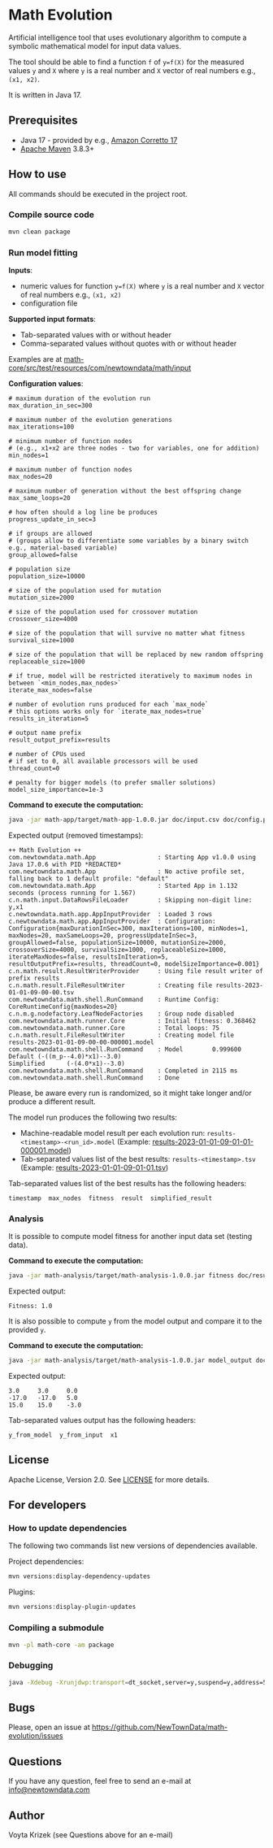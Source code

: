 # Math Evolution

Artificial intelligence tool that uses evolutionary algorithm to compute a symbolic mathematical model for input data values.

The tool should be able to find a function `f` of `y=f(X)` for the measured values `y` and `X` where `y` is a real number and `X` vector of real numbers e.g., `(x1, x2)`.

It is written in Java 17.

## Prerequisites

* Java 17 - provided by e.g., [Amazon Corretto 17](https://docs.aws.amazon.com/corretto/latest/corretto-17-ug/downloads-list.html)
* [Apache Maven](https://maven.apache.org/) 3.8.3+

## How to use

All commands should be executed in the project root.

### Compile source code

```bash
mvn clean package
```

### Run model fitting

**Inputs**:
* numeric values for function `y=f(X)` where `y` is a real number and `X` vector of real numbers e.g., `(x1, x2)`
* configuration file

**Supported input formats**:
* Tab-separated values with or without header
* Comma-separated values without quotes with or without header

Examples are at [math-core/src/test/resources/com/newtowndata/math/input](math-core/src/test/resources/com/newtowndata/math/input)

**Configuration values**:
```properties
# maximum duration of the evolution run
max_duration_in_sec=300

# maximum number of the evolution generations
max_iterations=100

# minimum number of function nodes
# (e.g., x1+x2 are three nodes - two for variables, one for addition)
min_nodes=1

# maximum number of function nodes
max_nodes=20

# maximum number of generation without the best offspring change
max_same_loops=20

# how often should a log line be produces
progress_update_in_sec=3

# if groups are allowed
# (groups allow to differentiate some variables by a binary switch e.g., material-based variable)
group_allowed=false

# population size
population_size=10000

# size of the population used for mutation
mutation_size=2000

# size of the population used for crossover mutation
crossover_size=4000

# size of the population that will survive no matter what fitness
survival_size=1000

# size of the population that will be replaced by new random offspring
replaceable_size=1000

# if true, model will be restricted iteratively to maximum nodes in between `<min_nodes,max_nodes>`
iterate_max_nodes=false

# number of evolution runs produced for each `max_node`
# this options works only for `iterate_max_nodes=true`
results_in_iteration=5

# output name prefix
result_output_prefix=results

# number of CPUs used
# if set to 0, all available processors will be used
thread_count=0

# penalty for bigger models (to prefer smaller solutions)
model_size_importance=1e-3
```

**Command to execute the computation:**
```bash
java -jar math-app/target/math-app-1.0.0.jar doc/input.csv doc/config.properties 
```

Expected output (removed timestamps):
```plain
++ Math Evolution ++
com.newtowndata.math.App                 : Starting App v1.0.0 using Java 17.0.6 with PID *REDACTED*
com.newtowndata.math.App                 : No active profile set, falling back to 1 default profile: "default"
com.newtowndata.math.App                 : Started App in 1.132 seconds (process running for 1.567)
c.n.math.input.DataRowsFileLoader        : Skipping non-digit line: y,x1        
c.newtowndata.math.app.AppInputProvider  : Loaded 3 rows
c.newtowndata.math.app.AppInputProvider  : Configuration: Configuration{maxDurationInSec=300, maxIterations=100, minNodes=1, maxNodes=20, maxSameLoops=20, progressUpdateInSec=3, groupAllowed=false, populationSize=10000, mutationSize=2000, crossoverSize=4000, survivalSize=1000, replaceableSize=1000, iterateMaxNodes=false, resultsInIteration=5, resultOutputPrefix=results, threadCount=0, modelSizeImportance=0.001}
c.n.math.result.ResultWriterProvider     : Using file result writer of prefix results
c.n.math.result.FileResultWriter         : Creating file results-2023-01-01-09-00-00.tsv
com.newtowndata.math.shell.RunCommand    : Runtime Config: CoreRuntimeConfig{maxNodes=20}
c.n.m.g.nodefactory.LeafNodeFactories    : Group node disabled
com.newtowndata.math.runner.Core         : Initial fitness: 0.368462
com.newtowndata.math.runner.Core         : Total loops: 75
c.n.math.result.FileResultWriter         : Creating model file results-2023-01-01-09-00-00-000001.model
com.newtowndata.math.shell.RunCommand    : Model        0.999600
Default (-((m_p--4.0)*x1)--3.0)
Simplified      (-(4.0*x1)--3.0)
com.newtowndata.math.shell.RunCommand    : Completed in 2115 ms
com.newtowndata.math.shell.RunCommand    : Done
```

Please, be aware every run is randomized, so it might take longer and/or produce a different result.

The model run produces the following two results:
* Machine-readable model result per each evolution run: `results-<timestamp>-<run_id>.model` (Example: [results-2023-01-01-09-01-01-000001.model](doc/results-2023-01-01-09-01-01-000001.model))
* Tab-separated values list of the best results: `results-<timestamp>.tsv` (Example: [results-2023-01-01-09-01-01.tsv](doc/results-2023-01-01-09-01-01.tsv))

Tab-separated values list of the best results has the following headers:
```plain
timestamp  max_nodes  fitness  result  simplified_result
```

### Analysis

It is possible to compute model fitness for another input data set (testing data).

**Command to execute the computation:**
```bash
java -jar math-analysis/target/math-analysis-1.0.0.jar fitness doc/results-2023-01-01-09-01-01-000001.model doc/input.csv
```

Expected output:
```plain
Fitness: 1.0

```

It is also possible to compute `y` from the model output and compare it to the provided `y`.

**Command to execute the computation:**
```bash
java -jar math-analysis/target/math-analysis-1.0.0.jar model_output doc/results-2023-01-01-09-01-01-000001.model doc/input.csv
```

Expected output:
```plain
3.0     3.0     0.0
-17.0   -17.0   5.0
15.0    15.0    -3.0

```

Tab-separated values output has the following headers:
```plain
y_from_model  y_from_input  x1
```

## License

Apache License, Version 2.0. See [LICENSE](LICENSE) for more details.


## For developers

### How to update dependencies

The following two commands list new versions of dependencies available.

Project dependencies:
```bash
mvn versions:display-dependency-updates
```

Plugins:
```bash
mvn versions:display-plugin-updates
```

### Compiling a submodule

```bash
mvn -pl math-core -am package
```

### Debugging

```bash
java -Xdebug -Xrunjdwp:transport=dt_socket,server=y,suspend=y,address=5005 -jar math-app/target/math-app-1.0.0.jar doc/input.tsv doc/config.properties
```

## Bugs

Please, open an issue at https://github.com/NewTownData/math-evolution/issues

## Questions

If you have any question, feel free to send an e-mail at info@newtowndata.com

## Author

Voyta Krizek (see Questions above for an e-mail)
